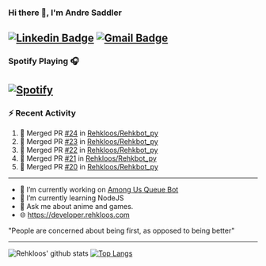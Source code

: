 ### Hi there 👋, I'm Andre Saddler
[![Linkedin Badge](https://img.shields.io/badge/-andrexsaddler-blue?style=flat-square&logo=Linkedin&logoColor=white&link=https://www.linkedin.com/in/andrexsaddler/)](https://www.linkedin.com/in/andrexsaddler/)
[![Gmail Badge](https://img.shields.io/badge/-contact@rehkloos.com-c14438?style=flat-square&logo=Gmail&logoColor=white&link=mailto:contact@rehkloos.com)](mailto:contact@rehkloos.com)
---
### Spotify Playing 🎧

[![Spotify](https://novatorem.rehkloos.vercel.app/api/spotify)](https://open.spotify.com/user/Rehkloos)
---

### :zap: Recent Activity

<!--START_SECTION:activity-->
1. 🎉 Merged PR [#24](https://github.com/Rehkloos/Rehkbot_py/pull/24) in [Rehkloos/Rehkbot_py](https://github.com/Rehkloos/Rehkbot_py)
2. 🎉 Merged PR [#23](https://github.com/Rehkloos/Rehkbot_py/pull/23) in [Rehkloos/Rehkbot_py](https://github.com/Rehkloos/Rehkbot_py)
3. 🎉 Merged PR [#22](https://github.com/Rehkloos/Rehkbot_py/pull/22) in [Rehkloos/Rehkbot_py](https://github.com/Rehkloos/Rehkbot_py)
4. 🎉 Merged PR [#21](https://github.com/Rehkloos/Rehkbot_py/pull/21) in [Rehkloos/Rehkbot_py](https://github.com/Rehkloos/Rehkbot_py)
5. 🎉 Merged PR [#20](https://github.com/Rehkloos/Rehkbot_py/pull/20) in [Rehkloos/Rehkbot_py](https://github.com/Rehkloos/Rehkbot_py)
<!--END_SECTION:activity-->

---

- 🔭 I’m currently working on [Among Us Queue Bot](https://github.com/Rehkloos/queue-bot)
- 🌱 I’m currently learning NodeJS
- 💬 Ask me about anime and games.
- 🌐 https://developer.rehkloos.com

"People are concerned about being first, as opposed to being better"

---
![Rehkloos' github stats](https://github-readme-stats.vercel.app/api?username=Rehkloos&count_private=true)
[![Top Langs](https://github-readme-stats.vercel.app/api/top-langs/?username=Rehkloos&layout=compact)](https://github.com/anuraghazra/github-readme-stats)
